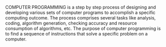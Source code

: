 COMPUTER PROGRAMMING is a step by step process of designing and developing various sets of computer programs to accomplish a specific computing outcome. The process comprises several tasks like analysis, coding, algorithm generation, checking accuracy and resource consumption of algorithms, etc. The purpose of computer programming is to find a sequence of instructions that solve a specific problem on a computer.
